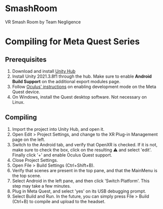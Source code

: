 # SmashRoom
VR Smash Room by Team Negligence

# Compiling for Meta Quest Series
## Prerequisites
1. Download and install [Unity Hub](https://unity3d.com/get-unity/download)
2. Install Unity 2021.3.8f1 through the hub. Make sure to enable **Android Build Support** on the additional export modules page.
3. Follow [Oculus' instructions](https://developer.oculus.com/documentation/native/android/mobile-device-setup/) on enabling development mode on the Meta Quest device.
4. On Windows, install the Quest desktop software. Not necessary on Linux.

## Compiling
1. Import the project into Unity Hub, and open it.
2. Open Edit > Project Settings, and change to the XR Plug-in Management page on the left.
3. Switch to the Android tab, and verify that OpenXR is checked. If it is not, make sure to check the box, click on the resulting ⚠️ and select 'edit'. Finally click '+' and enable Oculus Quest support.
4. Close Project Settings.
5. Open File > Build Settings (Ctrl+Shift+B).
6. Verify that scenes are present in the top pane, and that the MainMenu is the top scene.
7. Select Android in the left pane, and then click 'Switch Platform'. This step may take a few minutes.
8. Plug in Meta Quest, and select 'yes' on its USB debugging prompt.
9. Select Build and Run. In the future, you can simply press File > Build (Ctrl+B) to compile and upload to the headset.
